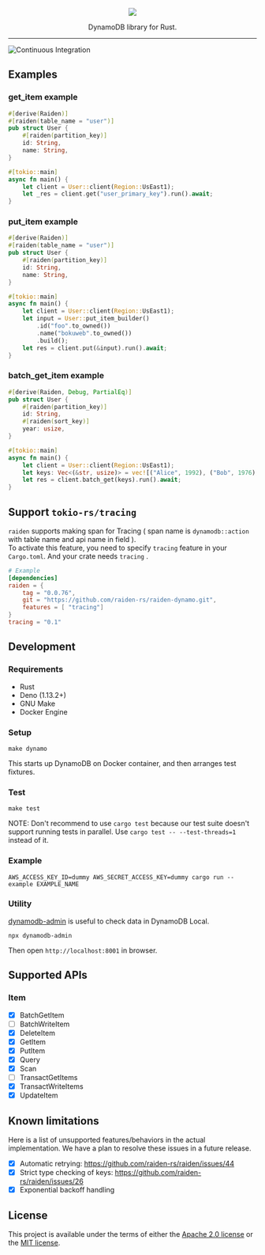 <p align="center"><img src ="https://github.com/bokuweb/raiden/blob/master/assets/logo.png?raw=true" /></p>

<p align="center">
    DynamoDB library for Rust.
</p>

---

![Continuous Integration](https://github.com/bokuweb/raiden/workflows/Continuous%20Integration/badge.svg)

## Examples

### get_item example

``` rust
#[derive(Raiden)]
#[raiden(table_name = "user")]
pub struct User {
    #[raiden(partition_key)]
    id: String,
    name: String,
}

#[tokio::main]
async fn main() {
    let client = User::client(Region::UsEast1);
    let _res = client.get("user_primary_key").run().await;
}
```

### put_item example

``` rust
#[derive(Raiden)]
#[raiden(table_name = "user")]
pub struct User {
    #[raiden(partition_key)]
    id: String,
    name: String,
}

#[tokio::main]
async fn main() {
    let client = User::client(Region::UsEast1);
    let input = User::put_item_builder()
        .id("foo".to_owned())
        .name("bokuweb".to_owned())
        .build();
    let res = client.put(&input).run().await;
}
```

### batch_get_item example

``` rust
#[derive(Raiden, Debug, PartialEq)]
pub struct User {
    #[raiden(partition_key)]
    id: String,
    #[raiden(sort_key)]
    year: usize,
}

#[tokio::main]
async fn main() {
    let client = User::client(Region::UsEast1);
    let keys: Vec<(&str, usize)> = vec![("Alice", 1992), ("Bob", 1976), ("Charlie", 2002)];
    let res = client.batch_get(keys).run().await;
}
```

## Support `tokio-rs/tracing`

`raiden` supports making span for Tracing ( span name is `dynamodb::action` with table name and api name in field ).  
To activate this feature, you need to specify `tracing` feature in your `Cargo.toml`. And your crate needs `tracing` .

```toml
# Example
[dependencies]
raiden = {
    tag = "0.0.76",
    git = "https://github.com/raiden-rs/raiden-dynamo.git",
    features = [ "tracing"]
}
tracing = "0.1"
```

## Development

### Requirements

- Rust
- Deno (1.13.2+)
- GNU Make
- Docker Engine

### Setup

```
make dynamo
```

This starts up DynamoDB on Docker container, and then arranges test fixtures.

### Test

```
make test
```

NOTE: Don't recommend to use `cargo test` because our test suite doesn't support running tests in parallel. Use `cargo test -- --test-threads=1` instead of it.

### Example

```
AWS_ACCESS_KEY_ID=dummy AWS_SECRET_ACCESS_KEY=dummy cargo run --example EXAMPLE_NAME
```

### Utility

[dynamodb-admin](https://github.com/aaronshaf/dynamodb-admin) is useful to check data in DynamoDB Local.

```
npx dynamodb-admin
```

Then open `http://localhost:8001` in browser.

## Supported APIs

### Item

- [x] BatchGetItem
- [ ] BatchWriteItem
- [x] DeleteItem
- [x] GetItem
- [x] PutItem
- [x] Query
- [x] Scan
- [ ] TransactGetItems
- [x] TransactWriteItems
- [x] UpdateItem

## Known limitations

Here is a list of unsupported features/behaviors in the actual implementation.
We have a plan to resolve these issues in a future release.

- [x] Automatic retrying: https://github.com/raiden-rs/raiden/issues/44
- [x] Strict type checking of keys: https://github.com/raiden-rs/raiden/issues/26
- [x] Exponential backoff handling

## License

This project is available under the terms of either the [Apache 2.0 license](./LICENSE-APACHE) or the [MIT license](./LICENSE-MIT).
